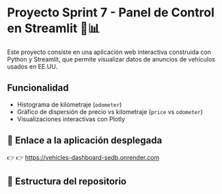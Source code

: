 # Proyecto Sprint 7 - Panel de Control en Streamlit 🚗📊

Este proyecto consiste en una aplicación web interactiva construida con Python y Streamlit, que permite visualizar datos de anuncios de vehículos usados en EE.UU.

## Funcionalidad

- Histograma de kilometraje (`odometer`)
- Gráfico de dispersión de precio vs kilometraje (`price` vs `odometer`)
- Visualizaciones interactivas con Plotly

## 📎 Enlace a la aplicación desplegada

👉 👉 https://vehicles-dashboard-sedb.onrender.com

## 📂 Estructura del repositorio

